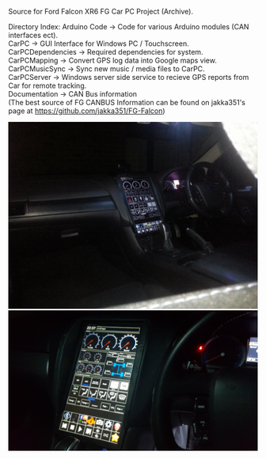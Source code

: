 Source for Ford Falcon XR6 FG Car PC Project (Archive).



Directory Index:
Arduino Code -> Code for various Arduino modules (CAN interfaces ect).  
CarPC -> GUI Interface for Windows PC / Touchscreen.  
CarPCDependencies -> Required dependencies for system.  
CarPCMapping -> Convert GPS log data into Google maps view.  
CarPCMusicSync -> Sync new music / media files to CarPC.  
CarPCServer -> Windows server side service to recieve GPS reports from Car for remote tracking.  
Documentation -> CAN Bus information  
(The best source of FG CANBUS Information can be found on jakka351's page at https://github.com/jakka351/FG-Falcon)

![CarPC](Images/CarPC.jpg)
![CarPC](Images/22-6-2016.jpg)